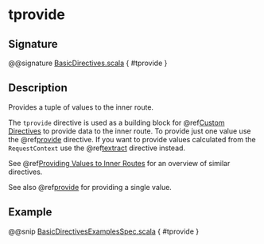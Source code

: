 <a id="tprovide"></a>
# tprovide

## Signature

@@signature [BasicDirectives.scala](../../../../../../../../../akka-http/src/main/scala/akka/http/scaladsl/server/directives/BasicDirectives.scala) { #tprovide }

## Description

Provides a tuple of values to the inner route.

The `tprovide` directive is used as a building block for @ref[Custom Directives](../custom-directives.md#custom-directives) to provide data to the inner route.
To provide just one value use the @ref[provide](provide.md#provide) directive. If you want to provide values calculated from the
`RequestContext` use the @ref[textract](textract.md#textract) directive instead.

See @ref[Providing Values to Inner Routes](index.md#providedirectives) for an overview of similar directives.

See also @ref[provide](provide.md#provide) for providing a single value.

## Example

@@snip [BasicDirectivesExamplesSpec.scala](../../../../../../../test/scala/docs/http/scaladsl/server/directives/BasicDirectivesExamplesSpec.scala) { #tprovide }